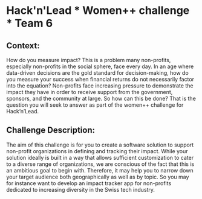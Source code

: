 # Hack'n'Lead * Women++ challenge * Team 6

## Context:

How do you measure impact? This is a problem many non-profits, especially non-profits in the social sphere, face every day. In an age where data-driven decisions are the gold standard for decision-making, how do you measure your success when financial returns do not necessarily factor into the equation? Non-profits face increasing pressure to demonstrate the impact they have in order to receive support from the government, sponsors, and the community at large. So how can this be done? That is the question you will seek to answer as part of the women++ challenge for Hack’n’Lead. 

## Challenge Description:

The aim of this challenge is for you to create a software solution to support non-profit organizations in defining and tracking their impact.
While your solution ideally is built in a way that allows sufficient customization to cater to a diverse range of organizations, we are conscious of the fact that this is an ambitious goal to begin with. Therefore, it may help you to narrow down your target audience both geographically as well as by topic. So you may for instance want to develop an impact tracker app for non-profits dedicated to increasing diversity in the Swiss tech industry.
